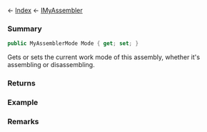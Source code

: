← [Index](Api-Index) ← [IMyAssembler](Sandbox.ModAPI.Ingame.IMyAssembler)

### Summary

```csharp
public MyAssemblerMode Mode { get; set; }
```

Gets or sets the current work mode of this assembly, whether it's assembling or disassembling.

### Returns

### Example

### Remarks

